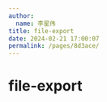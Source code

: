 ```yaml
---
author: 
  name: 李星伟
title: file-export
date: 2024-02-21 17:00:07
permalink: /pages/8d3ace/
---
```

# file-export